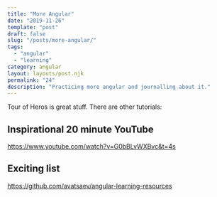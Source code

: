 ```yaml
---
title: "More Angular"
date: "2019-11-26"
template: "post"
draft: false
slug: "/posts/more-angular/"
tags:
  - "angular"
  - "learning"
category: angular
layout: layouts/post.njk
permalink: "24"
description: "Practicing more angular and journalling about it."
---
```


Tour of Heros is great stuff.   There are other tutorials:

## Inspirational 20 minute YouTube

https://www.youtube.com/watch?v=G0bBLvWXBvc&t=4s 

## Exciting list

https://github.com/avatsaev/angular-learning-resources


